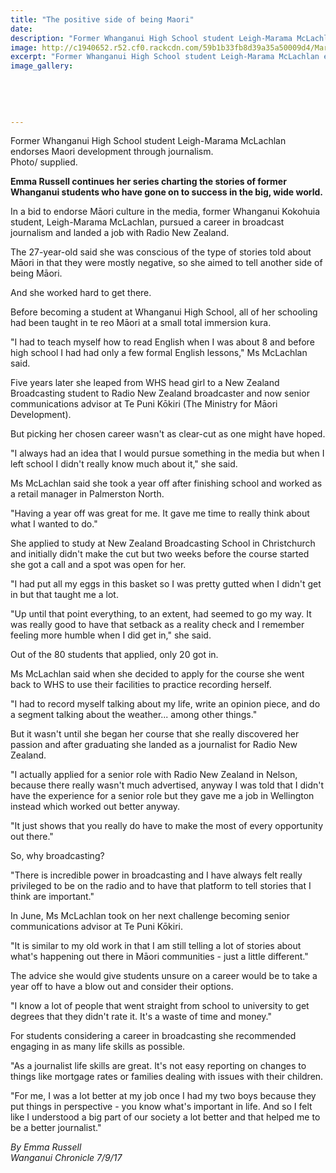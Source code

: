 ```yaml
---
title: "The positive side of being Maori"
date: 
description: "Former Whanganui High School student Leigh-Marama McLachlan endorses Maori development through journalism..."
image: http://c1940652.r52.cf0.rackcdn.com/59b1b33fb8d39a35a50009d4/Marama-McLachlan-7-Sept.jpg
excerpt: "Former Whanganui High School student Leigh-Marama McLachlan endorses Maori development through journalism."
image_gallery:
    
    
    
    
    
---
```


<p><span>Former Whanganui High School student Leigh-Marama McLachlan endorses Maori development through journalism. <br />Photo/ supplied.</span></p>
<p class="element element-paragraph"><strong>Emma Russell continues her series charting the stories of former Whanganui students who have gone on to success in the big, wide world.</strong></p>
<p class="element element-paragraph">In a bid to endorse Māori culture in the media, former Whanganui Kokohuia student, Leigh-Marama McLachlan, pursued a career in broadcast journalism and landed a job with Radio New Zealand.</p>
<p class="element element-paragraph">The 27-year-old said she was conscious of the type of stories told about Māori in that they were mostly negative, so she aimed to tell another side of being Māori.</p>
<p class="element element-paragraph">And she worked hard to get there.</p>
<p class="element element-paragraph">Before becoming a student at Whanganui High School, all of her schooling had been taught in te reo Māori at a small total immersion kura.</p>
<p class="element element-paragraph">"I had to teach myself how to read English when I was about 8 and before high school I had had only a few formal English lessons," Ms McLachlan said.</p>
<p class="element element-paragraph">Five years later she leaped from WHS head girl to a New Zealand Broadcasting student to Radio New Zealand broadcaster and now senior communications advisor at Te Puni Kōkiri (The Ministry for Māori Development).</p>
<p class="element element-paragraph">But picking her chosen career wasn't as clear-cut as one might have hoped.</p>
<p class="element element-paragraph">"I always had an idea that I would pursue something in the media but when I left school I didn't really know much about it," she said.</p>
<p class="element element-paragraph">Ms McLachlan said she took a year off after finishing school and worked as a retail manager in Palmerston North.</p>
<p class="element element-paragraph">"Having a year off was great for me. It gave me time to really think about what I wanted to do."</p>
<p class="element element-paragraph">She applied to study at New Zealand Broadcasting School in Christchurch and initially didn't make the cut but two weeks before the course started she got a call and a spot was open for her.</p>
<p class="element element-paragraph">"I had put all my eggs in this basket so I was pretty gutted when I didn't get in but that taught me a lot.</p>
<p class="element element-paragraph">"Up until that point everything, to an extent, had seemed to go my way. It was really good to have that setback as a reality check and I remember feeling more humble when I did get in," she said.</p>
<p class="element element-paragraph">Out of the 80 students that applied, only 20 got in.</p>
<p class="element element-paragraph">Ms McLachlan said when she decided to apply for the course she went back to WHS to use their facilities to practice recording herself.</p>
<p class="element element-paragraph">"I had to record myself talking about my life, write an opinion piece, and do a segment talking about the weather... among other things."</p>
<p class="element element-paragraph">But it wasn't until she began her course that she really discovered her passion and after graduating she landed as a journalist for Radio New Zealand.</p>
<p class="element element-paragraph">"I actually applied for a senior role with Radio New Zealand in Nelson, because there really wasn't much advertised, anyway I was told that I didn't have the experience for a senior role but they gave me a job in Wellington instead which worked out better anyway.</p>
<p class="element element-paragraph">"It just shows that you really do have to make the most of every opportunity out there."</p>
<p class="element element-paragraph">So, why broadcasting?</p>
<p class="element element-paragraph">"There is incredible power in broadcasting and I have always felt really privileged to be on the radio and to have that platform to tell stories that I think are important."</p>
<p class="element element-paragraph">In June, Ms McLachlan took on her next challenge becoming senior communications advisor at Te Puni Kōkiri.</p>
<p class="element element-paragraph">"It is similar to my old work in that I am still telling a lot of stories about what's happening out there in Māori communities - just a little different."</p>
<p class="element element-paragraph">The advice she would give students unsure on a career would be to take a year off to have a blow out and consider their options.</p>
<p class="element element-paragraph">"I know a lot of people that went straight from school to university to get degrees that they didn't rate it. It's a waste of time and money."</p>
<p class="element element-paragraph">For students considering a career in broadcasting she recommended engaging in as many life skills as possible.</p>
<p class="element element-paragraph">"As a journalist life skills are great. It's not easy reporting on changes to things like mortgage rates or families dealing with issues with their children.</p>
<p class="element element-paragraph">"For me, I was a lot better at my job once I had my two boys because they put things in perspective - you know what's important in life. And so I felt like I understood a big part of our society a lot better and that helped me to be a better journalist."</p>
<p class="element element-paragraph"><em>By Emma Russell</em><br /><em>Wanganui Chronicle 7/9/17</em></p>

